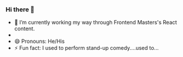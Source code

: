 ### Hi there 👋

<!--
**ejwhite92/ejwhite92** is a ✨ _special_ ✨ repository because its `README.md` (this file) appears on your GitHub profile.
-->
- 🔭 I’m currently working my way through Frontend Masters's React content.
- 
- 😄 Pronouns: He/His
- ⚡ Fun fact: I used to perform stand-up comedy....used to... 

